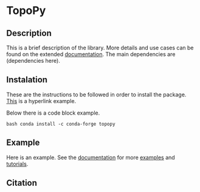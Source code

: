 # TopoPy
 
## Description
This is a brief description of the library. More details and use cases can be found on the extended [documentation](https://github.com/hlatorrec/topopy-testing). The main dependencies are (dependencies here).

## Instalation
These are the instructions to be followed in order to install the package. [This](https://conda.io/en/latest/) is a hyperlink example.

Below there is a code block example.

`bash
conda install -c conda-forge topopy
`

## Example
Here is an example. See the [documentation](https://github.com/hlatorrec/topopy-testing) for more [examples](https://github.com/hlatorrec/topopy-testing) and [tutorials](https://github.com/hlatorrec/topopy-testing).

## Citation